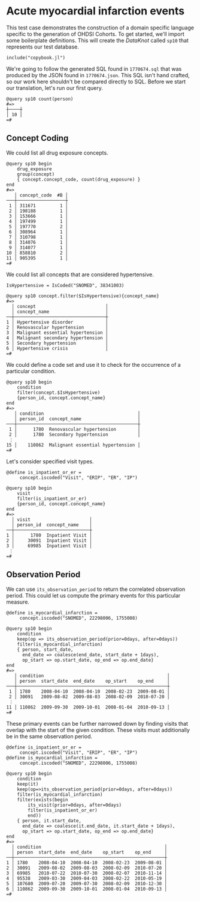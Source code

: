 # Acute myocardial infarction events

This test case demonstrates the construction of a domain specific
language specific to the generation of OHDSI Cohorts. To get started,
we'll import some boilerplate definitions. This will create the
*DataKnot* called `sp10` that represents our test database.

    include("copybook.jl")

We're going to follow the generated SQL found in `1770674.sql` that was
produced by the JSON found in `1770674.json`. This SQL isn't hand
crafted, so our work here shouldn't be compared directly to SQL.
Before we start our translation, let's run our first query.

    @query sp10 count(person)
    #=>
    ┼────┼
    │ 10 │
    =#

## Concept Coding

We could list all drug exposure concepts.

    @query sp10 begin
        drug_exposure
        group(concept)
        { concept.concept_code, count(drug_exposure) }
    end
    #=>
       │ concept_code  #B │
    ───┼──────────────────┼
     1 │ 311671         1 │
     2 │ 198188         1 │
     3 │ 153666         1 │
     4 │ 197499         1 │
     5 │ 197770         2 │
     6 │ 308964         1 │
     7 │ 310798         1 │
     8 │ 314076         1 │
     9 │ 314077         1 │
    10 │ 858810         2 │
    11 │ 905395         1 │
    =#

We could list all concepts that are considered hypertensive.

    IsHypertensive = IsCoded("SNOMED", 38341003)

    @query sp10 concept.filter($IsHypertensive){concept_name}
    #=>
      │ concept                          │
      │ concept_name                     │
    ──┼──────────────────────────────────┼
    1 │ Hypertensive disorder            │
    2 │ Renovascular hypertension        │
    3 │ Malignant essential hypertension │
    4 │ Malignant secondary hypertension │
    5 │ Secondary hypertension           │
    6 │ Hypertensive crisis              │
    =#

We could define a code set and use it to check for the occurrence of a
particular condition.

    @query sp10 begin
        condition
        filter(concept.$IsHypertensive)
        {person_id, concept.concept_name}
    end
    #=>
       │ condition                                   │
       │ person_id  concept_name                     │
    ───┼─────────────────────────────────────────────┼
     1 │      1780  Renovascular hypertension        │
     2 │      1780  Secondary hypertension           │
     ⋮
    15 │    110862  Malignant essential hypertension │
    =#

Let's consider specified visit types.

    @define is_inpatient_or_er =
         concept.iscoded("Visit", "ERIP", "ER", "IP")

    @query sp10 begin
        visit
        filter(is_inpatient_or_er)
        {person_id, concept.concept_name}
    end
    #=>
      │ visit                      │
      │ person_id  concept_name    │
    ──┼────────────────────────────┼
    1 │      1780  Inpatient Visit │
    2 │     30091  Inpatient Visit │
    3 │     69985  Inpatient Visit │
     ⋮
    =#

## Observation Period

We can use `its_observation_period` to return the correlated
observation period. This could let us compute the primary events
for this particular measure.

    @define is_myocardial_infarction =
         concept.iscoded("SNOMED", 22298006, 1755008)

    @query sp10 begin
        condition
        keep(op => its_observation_period(prior=0days, after=0days))
        filter(is_myocardial_infarction)
        { person, start_date,
          end_date => coalesce(end_date, start_date + 1days),
          op_start => op.start_date, op_end => op.end_date}
    end
    #=>
       │ condition                                              │
       │ person  start_date  end_date    op_start    op_end     │
    ───┼────────────────────────────────────────────────────────┼
     1 │ 1780    2008-04-10  2008-04-10  2008-02-23  2009-08-01 │
     2 │ 30091   2009-08-02  2009-08-03  2008-02-09  2010-07-20 │
     ⋮
    11 │ 110862  2009-09-30  2009-10-01  2008-01-04  2010-09-13 │
    =#

These primary events can be further narrowed down by finding
visits that overlap with the start of the given condition. These
visits must additionally be in the same observation period.

    @define is_inpatient_or_er =
         concept.iscoded("Visit", "ERIP", "ER", "IP")
    @define is_myocardial_infarction =
         concept.iscoded("SNOMED", 22298006, 1755008)

    @query sp10 begin
        condition
        keep(it)
        keep(op=>its_observation_period(prior=0days, after=0days))
        filter(is_myocardial_infarction)
        filter(exists(begin
            its_visit(prior=0days, after=0days)
            filter(is_inpatient_or_er)
            end))
        { person, it.start_date,
          end_date => coalesce(it.end_date, it.start_date + 1days),
          op_start => op.start_date, op_end => op.end_date}
    end
    #=>
      │ condition                                              │
      │ person  start_date  end_date    op_start    op_end     │
    ──┼────────────────────────────────────────────────────────┼
    1 │ 1780    2008-04-10  2008-04-10  2008-02-23  2009-08-01 │
    2 │ 30091   2009-08-02  2009-08-03  2008-02-09  2010-07-20 │
    3 │ 69985   2010-07-22  2010-07-30  2008-02-07  2010-11-14 │
    4 │ 95538   2009-03-30  2009-04-03  2008-02-22  2010-05-19 │
    5 │ 107680  2009-07-20  2009-07-30  2008-02-09  2010-12-30 │
    6 │ 110862  2009-09-30  2009-10-01  2008-01-04  2010-09-13 │
    =#
